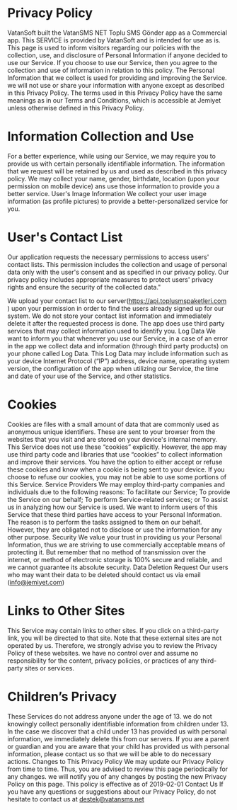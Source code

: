 # Privacy Policy
VatanSoft built the VatanSMS NET Toplu SMS Gönder app as a Commercial app. This SERVICE is provided by VatanSoft and is intended for use as is.
This page is used to inform visitors regarding our policies with the collection, use, and disclosure of Personal Information if anyone decided to use our Service.
If you choose to use our Service, then you agree to the collection and use of information in relation to this policy. The Personal Information that we collect is used for providing and improving the Service. we will not use or share your information with anyone except as described in this Privacy Policy.
The terms used in this Privacy Policy have the same meanings as in our Terms and Conditions, which is accessible at Jemiyet unless otherwise defined in this Privacy Policy.

# Information Collection and Use
For a better experience, while using our Service, we may require you to provide us with certain personally identifiable information. The information that we request will be retained by us and used as described in this privacy policy. We may collect your name, gender, birthdate, location (upon your permission on mobile device) ans use those information to provide you a better service.
User's Image Information
We collect your user image information (as profile pictures) to provide a better-personalized service for you.

# User's Contact List
Our application requests the necessary permissions to access users' contact lists. This permission includes the collection and usage of personal data only with the user's consent and as specified in our privacy policy. Our privacy policy includes appropriate measures to protect users' privacy rights and ensure the security of the collected data."

We upload your contact list to our server(https://api.toplusmspaketleri.com ) upon your permission in order to find the users already signed up for our system. We do not store your contact list information and immediately delete it after the requested process is done.
The app does use third party services that may collect information used to identify you.
Log Data
We want to inform you that whenever you use our Service, in a case of an error in the app we collect data and information (through third party products) on your phone called Log Data. This Log Data may include information such as your device Internet Protocol (“IP”) address, device name, operating system version, the configuration of the app when utilizing our Service, the time and date of your use of the Service, and other statistics.

# Cookies
Cookies are files with a small amount of data that are commonly used as anonymous unique identifiers. These are sent to your browser from the websites that you visit and are stored on your device's internal memory.
This Service does not use these “cookies” explicitly. However, the app may use third party code and libraries that use “cookies” to collect information and improve their services. You have the option to either accept or refuse these cookies and know when a cookie is being sent to your device. If you choose to refuse our cookies, you may not be able to use some portions of this Service.
Service Providers
We may employ third-party companies and individuals due to the following reasons:
To facilitate our Service;
To provide the Service on our behalf;
To perform Service-related services; or
To assist us in analyzing how our Service is used.
We want to inform users of this Service that these third parties have access to your Personal Information. The reason is to perform the tasks assigned to them on our behalf. However, they are obligated not to disclose or use the information for any other purpose.
Security
We value your trust in providing us your Personal Information, thus we are striving to use commercially acceptable means of protecting it. But remember that no method of transmission over the internet, or method of electronic storage is 100% secure and reliable, and we cannot guarantee its absolute security.
Data Deletion Request
Our users who may want their data to be deleted should contact us via email (info@jemiyet.com)

# Links to Other Sites
This Service may contain links to other sites. If you click on a third-party link, you will be directed to that site. Note that these external sites are not operated by us. Therefore, we strongly advise you to review the Privacy Policy of these websites. we have no control over and assume no responsibility for the content, privacy policies, or practices of any third-party sites or services.

# Children’s Privacy
These Services do not address anyone under the age of 13. we do not knowingly collect personally identifiable information from children under 13. In the case we discover that a child under 13 has provided us with personal information, we immediately delete this from our servers. If you are a parent or guardian and you are aware that your child has provided us with personal information, please contact us so that we will be able to do necessary actions.
Changes to This Privacy Policy
We may update our Privacy Policy from time to time. Thus, you are advised to review this page periodically for any changes. we will notify you of any changes by posting the new Privacy Policy on this page.
This policy is effective as of 2019-02-01
Contact Us
If you have any questions or suggestions about our Privacy Policy, do not hesitate to contact us at destek@vatansms.net

